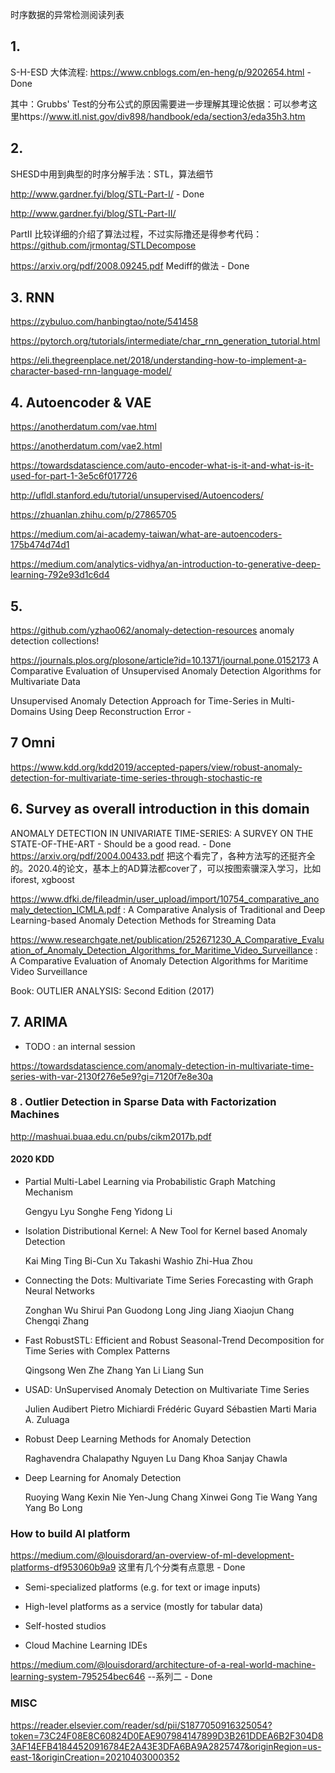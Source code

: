 时序数据的异常检测阅读列表

## 1. 
 S-H-ESD 大体流程: https://www.cnblogs.com/en-heng/p/9202654.html - Done
 
 其中：Grubbs' Test的分布公式的原因需要进一步理解其理论依据：可以参考这里https://www.itl.nist.gov/div898/handbook/eda/section3/eda35h3.htm
 
## 2.

 SHESD中用到典型的时序分解手法：STL，算法细节
 
 http://www.gardner.fyi/blog/STL-Part-I/ - Done
 
 http://www.gardner.fyi/blog/STL-Part-II/ 
 
 PartII 比较详细的介绍了算法过程，不过实际撸还是得参考代码： https://github.com/jrmontag/STLDecompose

 https://arxiv.org/pdf/2008.09245.pdf  Mediff的做法 - Done

## 3. RNN
 
 https://zybuluo.com/hanbingtao/note/541458
 
 https://pytorch.org/tutorials/intermediate/char_rnn_generation_tutorial.html
 
 https://eli.thegreenplace.net/2018/understanding-how-to-implement-a-character-based-rnn-language-model/
 

 
## 4. Autoencoder & VAE

https://anotherdatum.com/vae.html

https://anotherdatum.com/vae2.html


https://towardsdatascience.com/auto-encoder-what-is-it-and-what-is-it-used-for-part-1-3e5c6f017726

http://ufldl.stanford.edu/tutorial/unsupervised/Autoencoders/

https://zhuanlan.zhihu.com/p/27865705

https://medium.com/ai-academy-taiwan/what-are-autoencoders-175b474d74d1

https://medium.com/analytics-vidhya/an-introduction-to-generative-deep-learning-792e93d1c6d4

## 5. 
https://github.com/yzhao062/anomaly-detection-resources anomaly detection collections!

https://journals.plos.org/plosone/article?id=10.1371/journal.pone.0152173 A Comparative Evaluation of Unsupervised Anomaly Detection Algorithms for Multivariate Data


Unsupervised Anomaly Detection Approach for
Time-Series in Multi-Domains Using Deep
Reconstruction Error - 

## 7 Omni

https://www.kdd.org/kdd2019/accepted-papers/view/robust-anomaly-detection-for-multivariate-time-series-through-stochastic-re


## 6. Survey as overall introduction in this domain

ANOMALY DETECTION IN UNIVARIATE TIME-SERIES: A SURVEY ON THE STATE-OF-THE-ART - Should be a good read. - Done https://arxiv.org/pdf/2004.00433.pdf 把这个看完了，各种方法写的还挺齐全的。2020.4的论文，基本上的AD算法都cover了，可以按图索骥深入学习，比如iforest, xgboost

https://www.dfki.de/fileadmin/user_upload/import/10754_comparative_anomaly_detection_ICMLA.pdf : A Comparative Analysis of Traditional and Deep
Learning-based Anomaly Detection Methods for
Streaming Data

https://www.researchgate.net/publication/252671230_A_Comparative_Evaluation_of_Anomaly_Detection_Algorithms_for_Maritime_Video_Surveillance : A Comparative Evaluation of Anomaly Detection Algorithms for Maritime Video Surveillance

Book: OUTLIER ANALYSIS: Second Edition (2017)


## 7. ARIMA 
- TODO : an internal session

https://towardsdatascience.com/anomaly-detection-in-multivariate-time-series-with-var-2130f276e5e9?gi=7120f7e8e30a

### 8 . Outlier Detection in Sparse Data with Factorization Machines

http://mashuai.buaa.edu.cn/pubs/cikm2017b.pdf 

#### 2020 KDD


- Partial Multi-Label Learning via Probabilistic Graph Matching Mechanism

    Gengyu Lyu Songhe Feng Yidong Li 


- Isolation Distributional Kernel: A New Tool for Kernel based Anomaly Detection

    Kai Ming Ting Bi-Cun Xu Takashi Washio Zhi-Hua Zhou 


- Connecting the Dots: Multivariate Time Series Forecasting with Graph Neural Networks

    Zonghan Wu Shirui Pan Guodong Long Jing Jiang Xiaojun Chang Chengqi Zhang 

- Fast RobustSTL: Efficient and Robust Seasonal-Trend Decomposition for Time Series with Complex Patterns

    Qingsong Wen Zhe Zhang Yan Li Liang Sun 

- USAD: UnSupervised Anomaly Detection on Multivariate Time Series

    Julien Audibert Pietro Michiardi Frédéric Guyard Sébastien Marti Maria A. Zuluaga 

- Robust Deep Learning Methods for Anomaly Detection

    Raghavendra Chalapathy Nguyen Lu Dang Khoa Sanjay Chawla 

- Deep Learning for Anomaly Detection

    Ruoying Wang Kexin Nie Yen-Jung Chang Xinwei Gong Tie Wang Yang Yang Bo Long 
 
 
### How to build AI platform

https://medium.com/@louisdorard/an-overview-of-ml-development-platforms-df953060b9a9 这里有几个分类有点意思 - Done

- Semi-specialized platforms (e.g. for text or image inputs)

- High-level platforms as a service (mostly for tabular data)

- Self-hosted studios

- Cloud Machine Learning IDEs

https://medium.com/@louisdorard/architecture-of-a-real-world-machine-learning-system-795254bec646 --系列二 - Done



### MISC

https://reader.elsevier.com/reader/sd/pii/S1877050916325054?token=73C24F08E8C60824D0EAE907984147899D3B261DDEA6B2F304D83AF14EFB41844520916784E2A43E3DFA6BA9A2825747&originRegion=us-east-1&originCreation=20210403000352


